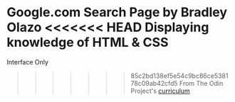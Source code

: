 Google.com Search Page by Bradley Olazo
<<<<<<< HEAD
Displaying knowledge of HTML & CSS
=======
Interface Only
>>>>>>> 85c2bd138ef5e54c9bc86ce538178c09ab42cfd5
From The Odin Project's [curriculum](http://www.theodinproject.com/courses/web-development-101/lessons/html-css)